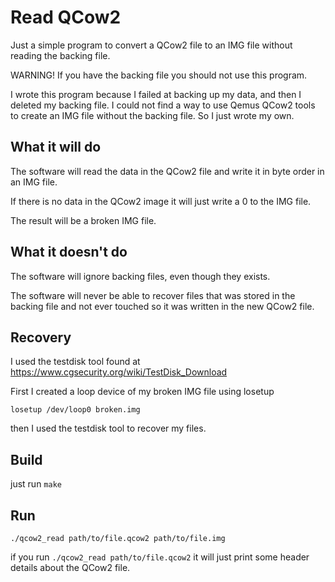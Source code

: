 # Read QCow2
Just a simple program to convert a QCow2 file to an IMG file without reading the backing file.

WARNING! If you have the backing file you should not use this program.

I wrote this program because I failed at backing up my data, and then I deleted my backing file. I could not find a way to use Qemus QCow2 tools to create an IMG file without the backing file. So I just wrote my own.

## What it will do

The software will read the data in the QCow2 file and write it in byte order in an IMG file.

If there is no data in the QCow2 image it will just write a 0 to the IMG file.

The result will be a broken IMG file.

## What it doesn't do

The software will ignore backing files, even though they exists.

The software will never be able to recover files that was stored in the backing file and not ever touched so it was written in the new QCow2 file.

## Recovery

I used the testdisk tool found at https://www.cgsecurity.org/wiki/TestDisk_Download

First I created a loop device of my broken IMG file using losetup
```
losetup /dev/loop0 broken.img
```

then I used the testdisk tool to recover my files.

## Build

just run `make`

## Run

`./qcow2_read path/to/file.qcow2 path/to/file.img`

if you run `./qcow2_read path/to/file.qcow2` it will just print some header details about the QCow2 file.